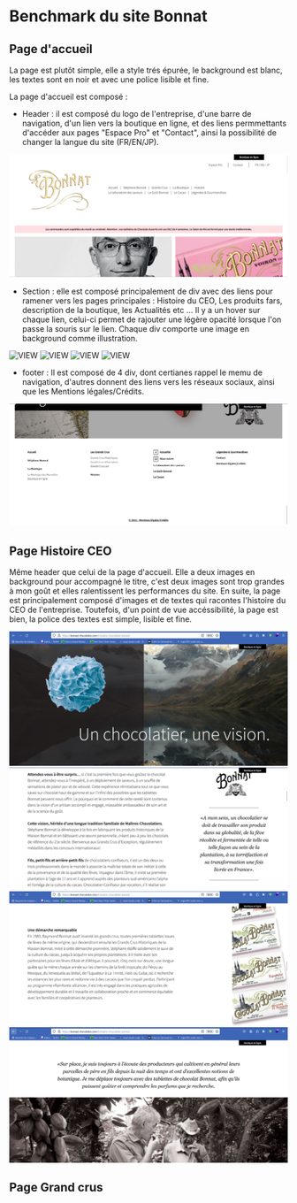 # Benchmark du site Bonnat

## Page d'accueil

La page est plutôt simple, elle a style trés épurée, le background est blanc, les textes sont en noir et avec une police lisible et fine.

La page d'accueil est composé :

- Header : il est composé du logo de l'entreprise, d'une barre de navigation, d'un lien vers la boutique en ligne, et des liens permmettants d'accéder aux pages "Espace Pro" et "Contact", ainsi la possibilité de changer la langue du site (FR/EN/JP).

![NAVBAR](/benchmark/Bonnat/Image-site/Page-Accueil/Page-accueil-navbar.png)

- Section : elle est composé principalement de div avec des liens pour ramener vers les pages principales : Histoire du CEO, Les produits fars, description de la boutique, les Actualités etc ... Il y a un hover sur chaque lien, celui-ci permet de rajouter une légère opacité lorsque l'on passe la souris sur le lien. Chaque div comporte une image en background comme illustration.

![VIEW](/benchmark/Bonnat/Image-site/Page-Accueil/Page-acceuil-présentation-1.png)
![VIEW](/benchmark/Bonnat/Image-site/Page-Accueil/Page-acceuil-présentation-2.png)
![VIEW](/benchmark/Bonnat/Image-site/Page-Accueil/Page-acceuil-présentation-3.png)
![VIEW](/benchmark/Bonnat/Image-site/Page-Accueil/Page-acceuil-présentation-4.png)

- footer : Il est composé de 4 div, dont certianes rappel le memu de navigation, d'autres donnent des liens vers les réseaux sociaux, ainsi que les Mentions légales/Crédits.

![footer](/benchmark/Bonnat/Image-site/Page-Accueil/Page-accueil-footer.png)

## Page Histoire CEO

Même header que celui de la page d'accueil. Elle a deux images en background pour accompagné le titre, c'est deux images sont trop grandes à mon goût et elles ralentissent les performances du site. En suite, la page est principalement composé d'images et de textes qui racontes l'histoire du CEO de l'entreprise. Toutefois, d'un point de vue accéssibilité, la page est bien, la police des textes est simple, lisible et fine.

![VIEW](/benchmark/Bonnat/Image-site/Page-Historique/Page-historique.png)
![VIEW](/benchmark/Bonnat/Image-site/Page-Historique/Page-historique-description.png)
![VIEW](/benchmark/Bonnat/Image-site/Page-Historique/Page-historique-description-suite.png)
![VIEW](/benchmark/Bonnat/Image-site/Page-Historique/Page-historique-description-suite-2.png)

## Page Grand crus

